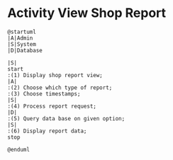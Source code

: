 # Activity View Shop Report

```plantuml
@startuml
|A|Admin
|S|System
|D|Database

|S|
start
:(1) Display shop report view;
|A|
:(2) Choose which type of report;
:(3) Choose timestamps;
|S|
:(4) Process report request;
|D|
:(5) Query data base on given option;
|S|
:(6) Display report data;
stop

@enduml
```

<!-- diagram id="activity-view-shop-report-view-shop-report" -->